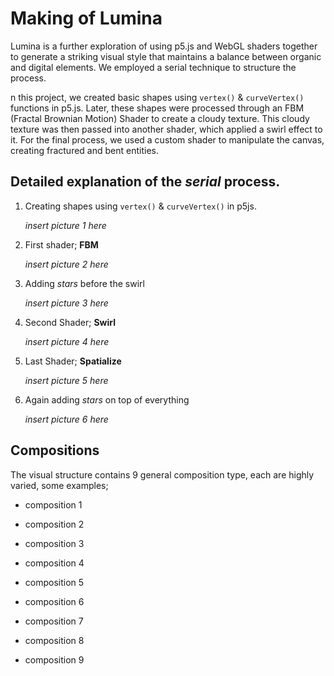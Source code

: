 # Making of Lumina

Lumina is a further exploration of using p5.js and WebGL shaders together to generate a striking visual style that maintains a balance between organic and digital elements. We employed a serial technique to structure the process.

n this project, we created basic shapes using `vertex()` & `curveVertex()` functions in p5.js. Later, these shapes were processed through an FBM (Fractal Brownian Motion) Shader to create a cloudy texture. This cloudy texture was then passed into another shader, which applied a swirl effect to it. For the final process, we used a custom shader to manipulate the canvas, creating fractured and bent entities. 

## Detailed explanation of the *serial* process.

1. Creating shapes using `vertex()` & `curveVertex()` in p5js.

   *insert picture 1 here*

2. First shader; **FBM**

   *insert picture 2 here*
   
3. Adding *stars* before the swirl

   *insert picture 3 here*

4. Second Shader; **Swirl**

   *insert picture 4 here*

5. Last Shader; **Spatialize**

   *insert picture 5 here*

6. Again adding *stars* on top of everything

   *insert picture 6 here*

## Compositions 

The visual structure contains 9 general composition type, each are highly varied, some examples;

* composition 1


* composition 2


* composition 3


* composition 4


* composition 5


* composition 6


* composition 7


* composition 8


* composition 9





   


